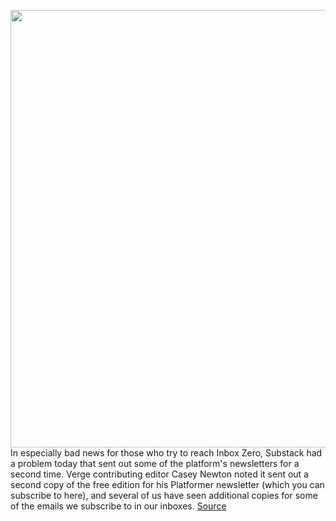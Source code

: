 <img src='https://cdn.vox-cdn.com/thumbor/YUUEJ_6JuOh3XHKxqNm3fKO-YY4=/0x0:2500x1667/1200x800/filters:focal(1050x634:1450x1034)/cdn.vox-cdn.com/uploads/chorus_image/image/70728568/Untitled_1.0.jpg' width='700px' /><br/>
In especially bad news for those who try to reach Inbox Zero, Substack had a problem today that sent out some of the platform's newsletters for a second time. Verge contributing editor Casey Newton noted it sent out a second copy of the free edition for his Platformer newsletter (which you can subscribe to here), and several of us have seen additional copies for some of the emails we subscribe to in our inboxes.
<a href='https://www.theverge.com/2022/4/8/23017190/substack-bug-duplicate-email-newsletter-subscription'> Source <a/>